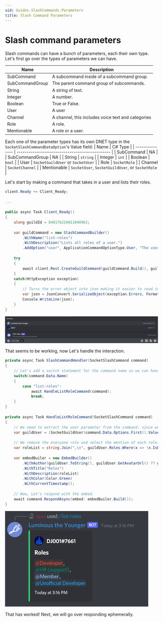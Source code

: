 ```yaml
---
uid: Guides.SlashCommands.Parameters
title: Slash Command Parameters
---
```


# Slash command parameters

Slash commands can have a bunch of parameters, each their own type. Let's first go over the types of parameters we can have.

| Name            | Description                                        |
| --------------- | -------------------------------------------------- |
| SubCommand      | A subcommand inside of a subcommand group.         |
| SubCommandGroup | The parent command group of subcommands.           |
| String          | A string of text.                                  |
| Integer         | A number.                                          |
| Boolean         | True or False.                                     |
| User            | A user                                             |
| Channel         | A channel, this includes voice text and categories |
| Role            | A role.                                            |
| Mentionable     | A role or a user.                                  |

Each one of the parameter types has its own DNET type in the `SocketSlashCommandDataOption`'s Value field:
| Name | C# Type |
| --------------- | ------------------------------------------------ |
| SubCommand | NA |
| SubCommandGroup | NA |
| String | `string` |
| Integer | `int` |
| Boolean | `bool` |
| User | `SocketGuildUser` or `SocketUser` |
| Role | `SocketRole` |
| Channel | `SocketChannel` |
| Mentionable | `SocketUser`, `SocketGuildUser`, or `SocketRole` |

Let's start by making a command that takes in a user and lists their roles.

```cs
client.Ready += Client_Ready;

...

public async Task Client_Ready()
{
    ulong guildId = 848176216011046962;

    var guildCommand = new SlashCommandBuilder()
        .WithName("list-roles")
        .WithDescription("Lists all roles of a user.")
        .AddOption("user", ApplicationCommandOptionType.User, "The users whos roles you want to be listed", isRequired: true);

    try
    {
        await client.Rest.CreateGuildCommand(guildCommand.Build(), guildId);
    }
    catch(HttpException exception)
    {
        // Turns the error object into json making it easier to read in the console.
        var json = JsonConvert.SerializeObject(exception.Errors, Formatting.Indented);
        Console.WriteLine(json);
    }
}

```

![list roles command](images/listroles1.png)

That seems to be working, now Let's handle the interaction.

```cs
private async Task SlashCommandHandler(SocketSlashCommand command)
{
    // Let's add a switch statement for the command name so we can handle multiple commands in one event.
    switch(command.Data.Name)
    {
        case "list-roles":
            await HandleListRoleCommand(command);
            break;
    }
}

private async Task HandleListRoleCommand(SocketSlashCommand command)
{
    // We need to extract the user parameter from the command. since we only have one option and it's required, we can just use the first option.
    var guildUser = (SocketGuildUser)command.Data.Options.First().Value;

    // We remove the everyone role and select the mention of each role.
    var roleList = string.Join(",\n", guildUser.Roles.Where(x => !x.IsEveryone).Select(x => x.Mention));

    var embedBuiler = new EmbedBuilder()
        .WithAuthor(guildUser.ToString(), guildUser.GetAvatarUrl() ?? guildUser.GetDefaultAvatarUrl())
        .WithTitle("Roles")
        .WithDescription(roleList)
        .WithColor(Color.Green)
        .WithCurrentTimestamp();

    // Now, Let's respond with the embed.
    await command.RespondAsync(embed: embedBuiler.Build());
}
```

![working list roles](images/listroles2.png)

That has worked! Next, we will go over responding ephemerally.
